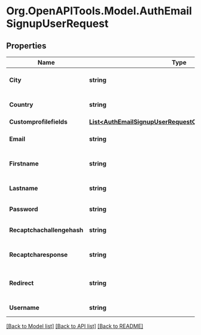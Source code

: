 # Org.OpenAPITools.Model.AuthEmailSignupUserRequest

## Properties

Name | Type | Description | Notes
------------ | ------------- | ------------- | -------------
**City** | **string** | Home city of the user | [optional] [default to ""]
**Country** | **string** | Home country code | [optional] [default to ""]
**Customprofilefields** | [**List&lt;AuthEmailSignupUserRequestCustomprofilefieldsInner&gt;**](AuthEmailSignupUserRequestCustomprofilefieldsInner.md) |  | [optional] 
**Email** | **string** | A valid and unique email address | [default to "null"]
**Firstname** | **string** | The first name(s) of the user | [default to "null"]
**Lastname** | **string** | The family name of the user | [default to "null"]
**Password** | **string** | Plain text password | [default to "null"]
**Recaptchachallengehash** | **string** | Recaptcha challenge hash | [optional] [default to ""]
**Recaptcharesponse** | **string** | Recaptcha response | [optional] [default to ""]
**Redirect** | **string** | Redirect the user to this site url after confirmation. | [optional] [default to ""]
**Username** | **string** | Username | [default to "null"]

[[Back to Model list]](../README.md#documentation-for-models) [[Back to API list]](../README.md#documentation-for-api-endpoints) [[Back to README]](../README.md)

